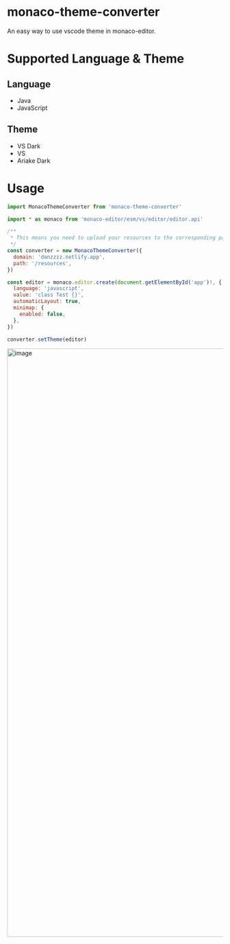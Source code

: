 # monaco-theme-converter
An easy way to use vscode theme in monaco-editor.

# Supported Language & Theme
## Language
- Java
- JavaScript
## Theme
- VS Dark
- VS
- Ariake Dark

# Usage
```javascript
import MonacoThemeConverter from 'monaco-theme-converter'

import * as monaco from 'monaco-editor/esm/vs/editor/editor.api'

/**
 * This means you need to upload your resources to the corresponding path as shown below.
 */
const converter = new MonacoThemeConverter({
  domain: 'danzzzz.netlify.app',
  path: '/resources',
})

const editor = monaco.editor.create(document.getElementById('app')!, {
  language: 'javascript',
  value: 'class Test {}',
  automaticLayout: true,
  minimap: {
    enabled: false,
  },
})

converter.setTheme(editor)
```
<img width="1370" alt="image" src="https://github.com/KamiC6238/monaco-theme-converter/assets/23523595/9fa16146-cbbe-4da3-b15a-89a97b94877c">

